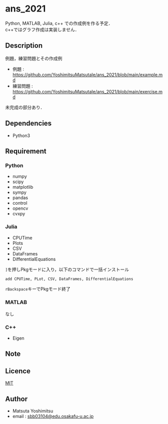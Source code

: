 # ans_2021
Python, MATLAB, Julia, c++ での作成例を作る予定．  
c++ではグラフ作成は実装しません．  


## Description
例題，練習問題とその作成例

* 例題 : <https://github.com/YoshimitsuMatsutaIe/ans_2021/blob/main/example.md>
* 練習問題 : <https://github.com/YoshimitsuMatsutaIe/ans_2021/blob/main/exercise.md>

未完成の部分あり．

## Dependencies

* Python3  

## Requirement

### Python
* numpy
* scipy
* matplotlib
* sympy
* pandas
* control
* opencv
* cvxpy

### Julia
* CPUTime
* Plots
* CSV
* DataFrames
* DifferentialEquations
  
`]`を押しPkgモードに入り，以下のコマンドで一括インストール
```julia
add CPUTime, PLot, CSV, DataFrames, DifferentialEquations
```
`rBackspace`キーでPkgモード終了

### MATLAB
なし

### C++
* Eigen

## Note

## Licence

[MIT](https://github.com/YoshimitsuMatsutaIe/ans_2021/blob/main/LICENSE)

## Author

* Matsuta Yoshimitsu
* email : <sbb03104@edu.osakafu-u.ac.jp>
